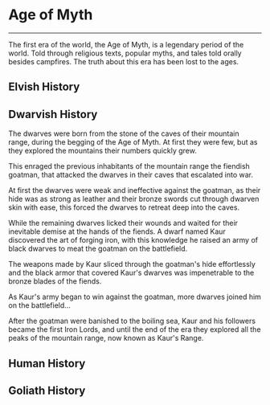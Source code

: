 # Age of Myth
___
The first era of the world, the Age of Myth, is a legendary period of the world. Told through religious texts, popular myths, and tales told orally besides campfires. The truth about this era has been lost to the ages.

## Elvish History
<!-- Race Origin -->
<!-- Events of the Era -->
<!-- State at the End of the Era -->


## Dwarvish History
<!-- Race Origin -->
The dwarves were born from the stone of the caves of their mountain range, during the begging of the Age of Myth. At first they were few, but as they explored the mountains their numbers quickly grew.

This enraged the previous inhabitants of the mountain range the fiendish goatman, that attacked the dwarves in their caves that escalated into war.

At first the dwarves were weak and ineffective against the goatman, as their hide was as strong as leather and their bronze swords cut through dwarven skin with ease, this forced the dwarves to retreat deep into the caves. 

While the remaining dwarves licked their wounds and waited for their inevitable demise at the hands of the fiends. A dwarf named Kaur discovered the art of forging iron, with this knowledge he raised an army of black dwarves to meat the goatman on the battlefield.

The weapons made by Kaur sliced through the goatman's hide effortlessly and the black armor that covered Kaur's dwarves was impenetrable to the bronze blades of the fiends.

As Kaur's army began to win against the goatman, more dwarves joined him on the battlefield...
<!-- Events of the Era -->
<!-- State at the End of the Era -->
After the goatman were banished to the boiling sea, Kaur and his followers became the first Iron Lords, and until the end of the era they explored all the peaks of the mountain range, now known as Kaur's Range.


## Human History
<!-- Race Origin -->
<!-- Events of the Era -->
<!-- State at the End of the Era -->

## Goliath History
<!-- Race Origin -->
<!-- Events of the Era -->
<!-- State at the End of the Era -->